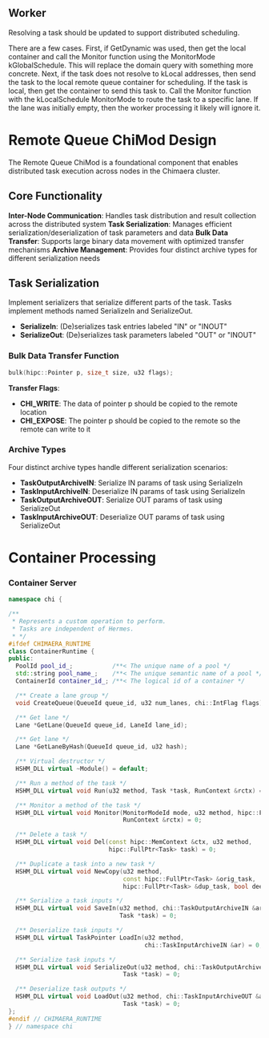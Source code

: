 
## Worker
Resolving a task should be updated to support distributed scheduling.

There are a few cases. First, if GetDynamic was used, then get the local container and call the Monitor function using the MonitorMode kGlobalSchedule. This will replace the domain query with something more concrete. Next, if the task does not resolve to kLocal addresses, then send the task to the local remote queue container for scheduling. If the task is local, then get the container to send this task to. Call the Monitor function with the kLocalSchedule MonitorMode to route the task to a specific lane. If the lane was initially empty, then the worker processing it likely will ignore it. 


# Remote Queue ChiMod Design

The Remote Queue ChiMod is a foundational component that enables distributed task execution across nodes in the Chimaera cluster.

## Core Functionality

**Inter-Node Communication**: Handles task distribution and result collection across the distributed system
**Task Serialization**: Manages efficient serialization/deserialization of task parameters and data
**Bulk Data Transfer**: Supports large binary data movement with optimized transfer mechanisms
**Archive Management**: Provides four distinct archive types for different serialization needs

## Task Serialization

Implement serializers that serialize different parts of the task. Tasks implement methods named SerializeIn and SerializeOut.
- **SerializeIn**: (De)serializes task entries labeled "IN" or "INOUT"
- **SerializeOut**: (De)serializes task parameters labeled "OUT" or "INOUT"

### Bulk Data Transfer Function

```cpp
bulk(hipc::Pointer p, size_t size, u32 flags);
```

**Transfer Flags**:
- **CHI_WRITE**: The data of pointer p should be copied to the remote location
- **CHI_EXPOSE**: The pointer p should be copied to the remote so the remote can write to it

### Archive Types

Four distinct archive types handle different serialization scenarios:
- **TaskOutputArchiveIN**: Serialize IN params of task using SerializeIn
- **TaskInputArchiveIN**: Deserialize IN params of task using SerializeIn
- **TaskOutputArchiveOUT**: Serialize OUT params of task using SerializeOut  
- **TaskInputArchiveOUT**: Deserialize OUT params of task using SerializeOut

# Container Processing

### Container Server
```cpp
namespace chi {

/**
 * Represents a custom operation to perform.
 * Tasks are independent of Hermes.
 * */
#ifdef CHIMAERA_RUNTIME
class ContainerRuntime {
public:
  PoolId pool_id_;           /**< The unique name of a pool */
  std::string pool_name_;    /**< The unique semantic name of a pool */
  ContainerId container_id_; /**< The logical id of a container */

  /** Create a lane group */
  void CreateQueue(QueueId queue_id, u32 num_lanes, chi::IntFlag flags);

  /** Get lane */
  Lane *GetLane(QueueId queue_id, LaneId lane_id);

  /** Get lane */
  Lane *GetLaneByHash(QueueId queue_id, u32 hash);

  /** Virtual destructor */
  HSHM_DLL virtual ~Module() = default;

  /** Run a method of the task */
  HSHM_DLL virtual void Run(u32 method, Task *task, RunContext &rctx) = 0;

  /** Monitor a method of the task */
  HSHM_DLL virtual void Monitor(MonitorModeId mode, u32 method, hipc::FullPtr<Task> task,
                                RunContext &rctx) = 0;

  /** Delete a task */
  HSHM_DLL virtual void Del(const hipc::MemContext &ctx, u32 method,
                            hipc::FullPtr<Task> task) = 0;

  /** Duplicate a task into a new task */
  HSHM_DLL virtual void NewCopy(u32 method, 
                                const hipc::FullPtr<Task> &orig_task,
                                hipc::FullPtr<Task> &dup_task, bool deep) = 0;

  /** Serialize a task inputs */
  HSHM_DLL virtual void SaveIn(u32 method, chi::TaskOutputArchiveIN &ar,
                               Task *task) = 0;

  /** Deserialize task inputs */
  HSHM_DLL virtual TaskPointer LoadIn(u32 method,
                                      chi::TaskInputArchiveIN &ar) = 0;

  /** Serialize task inputs */
  HSHM_DLL virtual void SerializeOut(u32 method, chi::TaskOutputArchiveOUT &ar,
                                Task *task) = 0;

  /** Deserialize task outputs */
  HSHM_DLL virtual void LoadOut(u32 method, chi::TaskInputArchiveOUT &ar,
                                Task *task) = 0;
};
#endif // CHIMAERA_RUNTIME
} // namespace chi
```